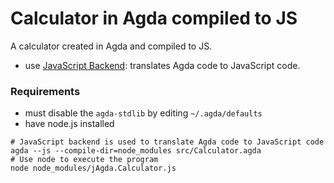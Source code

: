 # Calculator in Agda compiled to JS

A calculator created in Agda and compiled to JS.
- use [JavaScript Backend](https://agda.readthedocs.io/en/v2.5.4.2/tools/compilers.html): translates Agda code to JavaScript code.

### Requirements
- must disable the ```agda-stdlib``` by editing ```~/.agda/defaults```
- have node.js installed


```
# JavaScript backend is used to translate Agda code to JavaScript code
agda --js --compile-dir=node_modules src/Calculator.agda
# Use node to execute the program   
node node_modules/jAgda.Calculator.js
```
